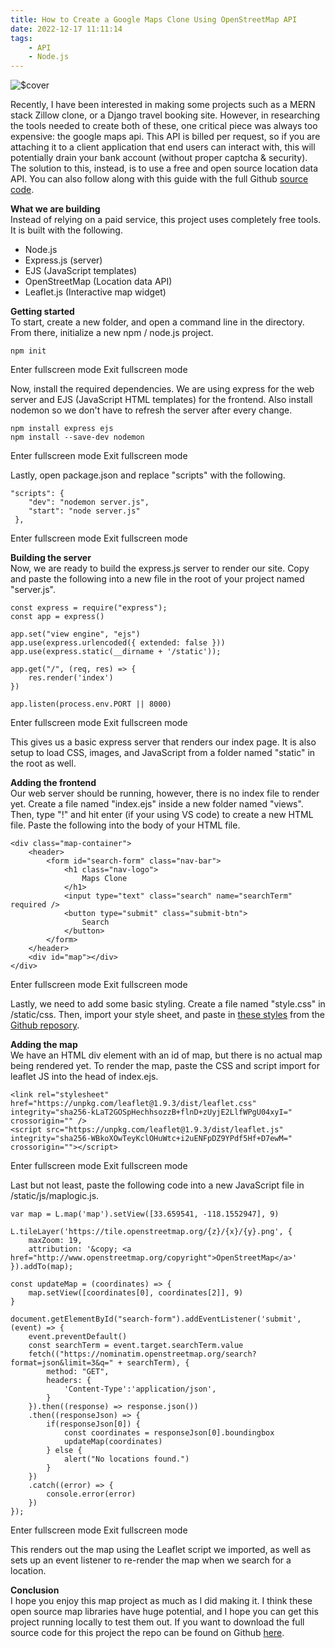 ```yaml
---
title: How to Create a Google Maps Clone Using OpenStreetMap API
date: 2022-12-17 11:11:14
tags:
    - API
    - Node.js
---
```

![$cover](images/maps.webp)

Recently, I have been interested in making some projects such as a MERN stack Zillow clone, or a Django travel booking site. However, in researching the tools needed to create both of these, one critical piece was always too expensive: the google maps api. This API is billed per request, so if you are attaching it to a client application that end users can interact with, this will potentially drain your bank account (without proper captcha & security). The solution to this, instead, is to use a free and open source location data API. You can also follow along with this guide with the full Github [source code](https://github.com/brandonbyr4/maps-clone).

**What we are building**  
Instead of relying on a paid service, this project uses completely free tools. It is built with the following.

*   Node.js
*   Express.js (server)
*   EJS (JavaScript templates)
*   OpenStreetMap (Location data API)
*   Leaflet.js (Interactive map widget)

**Getting started**  
To start, create a new folder, and open a command line in the directory. From there, initialize a new npm / node.js project.  

    npm init
    

Enter fullscreen mode Exit fullscreen mode

Now, install the required dependencies. We are using express for the web server and EJS (JavaScript HTML templates) for the frontend. Also install nodemon so we don't have to refresh the server after every change.  

    npm install express ejs
    npm install --save-dev nodemon
    

Enter fullscreen mode Exit fullscreen mode

Lastly, open package.json and replace "scripts" with the following.  

    "scripts": {
        "dev": "nodemon server.js",
        "start": "node server.js"
     },
    

Enter fullscreen mode Exit fullscreen mode

**Building the server**  
Now, we are ready to build the express.js server to render our site. Copy and paste the following into a new file in the root of your project named "server.js".  

    const express = require("express");
    const app = express()
    
    app.set("view engine", "ejs")
    app.use(express.urlencoded({ extended: false }))
    app.use(express.static(__dirname + '/static'));
    
    app.get("/", (req, res) => {
        res.render('index')
    })
    
    app.listen(process.env.PORT || 8000)
    

Enter fullscreen mode Exit fullscreen mode

This gives us a basic express server that renders our index page. It is also setup to load CSS, images, and JavaScript from a folder named "static" in the root as well.

**Adding the frontend**  
Our web server should be running, however, there is no index file to render yet. Create a file named "index.ejs" inside a new folder named "views". Then, type "!" and hit enter (if your using VS code) to create a new HTML file. Paste the following into the body of your HTML file.  

    <div class="map-container">
        <header>
            <form id="search-form" class="nav-bar">
                <h1 class="nav-logo">
                    Maps Clone
                </h1>
                <input type="text" class="search" name="searchTerm" required />
                <button type="submit" class="submit-btn">
                    Search    
                </button>
            </form>
        </header>
        <div id="map"></div>
    </div>
    

Enter fullscreen mode Exit fullscreen mode

Lastly, we need to add some basic styling. Create a file named "style.css" in /static/css. Then, import your style sheet, and paste in [these styles](https://github.com/brandonbyr4/maps-clone/blob/main/static/css/style.css) from the [Github reposory](https://github.com/brandonbyr4/maps-clone).

**Adding the map**  
We have an HTML div element with an id of map, but there is no actual map being rendered yet. To render the map, paste the CSS and script import for leaflet JS into the head of index.ejs.  

    <link rel="stylesheet" href="https://unpkg.com/leaflet@1.9.3/dist/leaflet.css" integrity="sha256-kLaT2GOSpHechhsozzB+flnD+zUyjE2LlfWPgU04xyI=" crossorigin="" />
    <script src="https://unpkg.com/leaflet@1.9.3/dist/leaflet.js" integrity="sha256-WBkoXOwTeyKclOHuWtc+i2uENFpDZ9YPdf5Hf+D7ewM=" crossorigin=""></script>
    

Enter fullscreen mode Exit fullscreen mode

Last but not least, paste the following code into a new JavaScript file in /static/js/maplogic.js.  

    var map = L.map('map').setView([33.659541, -118.1552947], 9)
    
    L.tileLayer('https://tile.openstreetmap.org/{z}/{x}/{y}.png', {
        maxZoom: 19,
        attribution: '&copy; <a href="http://www.openstreetmap.org/copyright">OpenStreetMap</a>'
    }).addTo(map);
    
    const updateMap = (coordinates) => {
        map.setView([coordinates[0], coordinates[2]], 9)
    }
    
    document.getElementById("search-form").addEventListener('submit', (event) => {
        event.preventDefault()
        const searchTerm = event.target.searchTerm.value
        fetch(("https://nominatim.openstreetmap.org/search?format=json&limit=3&q=" + searchTerm), {
            method: "GET",
            headers: {
                'Content-Type':'application/json',
            }
        }).then((response) => response.json())
        .then((responseJson) => {
            if(responseJson[0]) {
                const coordinates = responseJson[0].boundingbox
                updateMap(coordinates)
            } else {
                alert("No locations found.")
            }
        })
        .catch((error) => {
            console.error(error)
        })
    });
    

Enter fullscreen mode Exit fullscreen mode

This renders out the map using the Leaflet script we imported, as well as sets up an event listener to re-render the map when we search for a location.

**Conclusion**  
I hope you enjoy this map project as much as I did making it. I think these open source map libraries have huge potential, and I hope you can get this project running locally to test them out. If you want to download the full source code for this project the repo can be found on Github [here](https://github.com/Phantasm0009/Maps-Clone).
